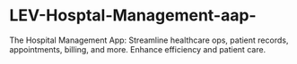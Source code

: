 # LEV-Hosptal-Management-aap-
The Hospital Management App: Streamline healthcare ops, patient records, appointments, billing, and more. Enhance efficiency and patient care.
